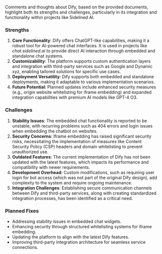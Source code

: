 Comments and thoughts about Dify, based on the provided documents, highlight both its strengths and challenges, particularly in its integration and functionality within projects like Sidelined AI.

### **Strengths**
1. **Core Functionality**: Dify offers ChatGPT-like capabilities, making it a robust tool for AI-powered chat interfaces. It is used in projects like *chat.sidelined.ai* to provide direct AI interaction through embedded and standalone chat systems.
2. **Customizability**: The platform supports custom authentication layers and integration with third-party services such as Google and Dynamic xyz, enabling tailored solutions for specific use cases.
3. **Deployment Versatility**: Dify supports both embedded and standalone deployments, making it adaptable to various implementation scenarios.
4. **Future Potential**: Planned updates include enhanced security measures (e.g., origin website whitelisting for iframe embedding) and expanded integration capabilities with premium AI models like GPT-4 O3.

### **Challenges**
1. **Stability Issues**: The embedded chat functionality is reported to be unstable, with recurring problems such as 404 errors and login issues when embedding the chatbot on websites.
2. **Security Concerns**: Iframe embedding has raised significant security risks, necessitating the implementation of measures like Content Security Policy (CSP) headers and domain whitelisting to prevent unauthorized use.
3. **Outdated Features**: The current implementation of Dify has not been updated with the latest features, which impacts its performance and compatibility with newer requirements.
4. **Development Overhead**: Custom modifications, such as requiring user login for bot access (which was not part of the original Dify design), add complexity to the system and require ongoing maintenance.
5. **Integration Challenges**: Establishing secure communication channels between Dify and third-party services, along with creating standardized integration processes, has been identified as a critical need.

### **Planned Fixes**
- Addressing stability issues in embedded chat widgets.
- Enhancing security through structured whitelisting systems for iframe embedding.
- Updating the platform to align with the latest Dify features.
- Improving third-party integration architecture for seamless service connections.